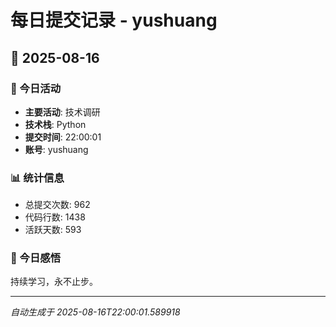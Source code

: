 # 每日提交记录 - yushuang

## 📅 2025-08-16

### 🎯 今日活动
- **主要活动**: 技术调研
- **技术栈**: Python
- **提交时间**: 22:00:01
- **账号**: yushuang

### 📊 统计信息
- 总提交次数: 962
- 代码行数: 1438
- 活跃天数: 593

### 💭 今日感悟
持续学习，永不止步。

---
*自动生成于 2025-08-16T22:00:01.589918*
